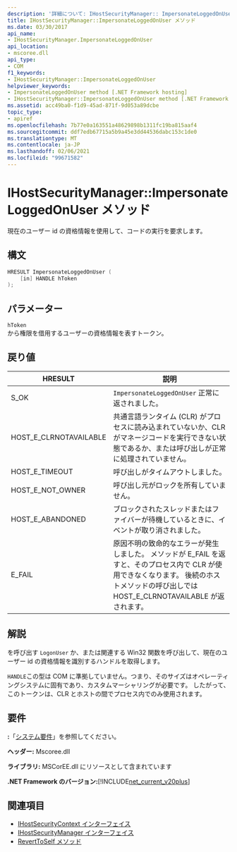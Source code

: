 ```yaml
---
description: '詳細について: IHostSecurityManager:: ImpersonateLoggedOnUser メソッド'
title: IHostSecurityManager::ImpersonateLoggedOnUser メソッド
ms.date: 03/30/2017
api_name:
- IHostSecurityManager.ImpersonateLoggedOnUser
api_location:
- mscoree.dll
api_type:
- COM
f1_keywords:
- IHostSecurityManager::ImpersonateLoggedOnUser
helpviewer_keywords:
- ImpersonateLoggedOnUser method [.NET Framework hosting]
- IHostSecurityManager::ImpersonateLoggedOnUser method [.NET Framework hosting]
ms.assetid: acc49ba0-f1d9-45ad-871f-9d053a89dcbe
topic_type:
- apiref
ms.openlocfilehash: 7b77e0a163551a48629898b1311fc19ba815aaf4
ms.sourcegitcommit: ddf7edb67715a5b9a45e3dd44536dabc153c1de0
ms.translationtype: MT
ms.contentlocale: ja-JP
ms.lasthandoff: 02/06/2021
ms.locfileid: "99671582"
---
```

# <a name="ihostsecuritymanagerimpersonateloggedonuser-method"></a>IHostSecurityManager::ImpersonateLoggedOnUser メソッド

現在のユーザー id の資格情報を使用して、コードの実行を要求します。  
  
## <a name="syntax"></a>構文  
  
```cpp  
HRESULT ImpersonateLoggedOnUser (  
    [in] HANDLE hToken  
);  
```  
  
## <a name="parameters"></a>パラメーター  

 `hToken`  
 から権限を借用するユーザーの資格情報を表すトークン。  
  
## <a name="return-value"></a>戻り値  
  
|HRESULT|説明|  
|-------------|-----------------|  
|S_OK|`ImpersonateLoggedOnUser` 正常に返されました。|  
|HOST_E_CLRNOTAVAILABLE|共通言語ランタイム (CLR) がプロセスに読み込まれていないか、CLR がマネージコードを実行できない状態であるか、または呼び出しが正常に処理されていません。|  
|HOST_E_TIMEOUT|呼び出しがタイムアウトしました。|  
|HOST_E_NOT_OWNER|呼び出し元がロックを所有していません。|  
|HOST_E_ABANDONED|ブロックされたスレッドまたはファイバーが待機しているときに、イベントが取り消されました。|  
|E_FAIL|原因不明の致命的なエラーが発生しました。 メソッドが E_FAIL を返すと、そのプロセス内で CLR が使用できなくなります。 後続のホストメソッドの呼び出しでは HOST_E_CLRNOTAVAILABLE が返されます。|  
  
## <a name="remarks"></a>解説  

 を呼び出す `LogonUser` か、または関連する Win32 関数を呼び出して、現在のユーザー id の資格情報を識別するハンドルを取得します。  
  
 `HANDLE`この型は COM に準拠していません。つまり、そのサイズはオペレーティングシステムに固有であり、カスタムマーシャリングが必要です。 したがって、このトークンは、CLR とホストの間でプロセス内でのみ使用されます。  
  
## <a name="requirements"></a>要件  

 **:**「[システム要件](../../get-started/system-requirements.md)」を参照してください。  
  
 **ヘッダー:** Mscoree.dll  
  
 **ライブラリ:** MSCorEE.dll にリソースとして含まれています  
  
 **.NET Framework のバージョン:**[!INCLUDE[net_current_v20plus](../../../../includes/net-current-v20plus-md.md)]  
  
## <a name="see-also"></a>関連項目

- [IHostSecurityContext インターフェイス](ihostsecuritycontext-interface.md)
- [IHostSecurityManager インターフェイス](ihostsecuritymanager-interface.md)
- [RevertToSelf メソッド](ihostsecuritymanager-reverttoself-method.md)
